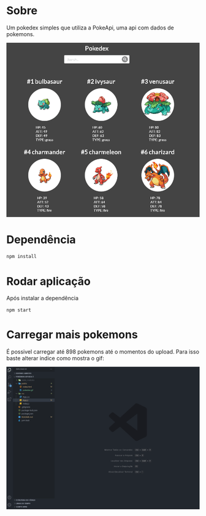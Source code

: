 # Sobre
<p>Um pokedex simples que utiliza a PokeApi, uma api com dados de pokemons.</p>
<img src = "./public/pokedex.gif" alt = "pokedex.gif" /> 

# Dependência
```bash
npm install
```

# Rodar aplicação
<p>Após instalar a dependência</p>

```bash
npm start
```

# Carregar mais pokemons
<p>É possivel carregar até 898 pokemons até o momentos do upload. Para isso baste alterar indice como mostra o gif:</p>
<img src = "./public/pokedex_incluirPokemon.gif" alt = "pokedex_incluirPokemon.gif">
